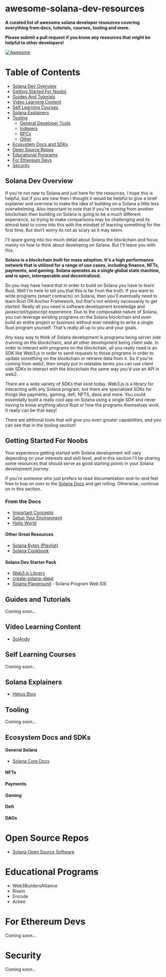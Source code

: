 # awesome-solana-dev-resources

**A curated list of awesome solana developer resources covering everything from docs, tutorials, courses, tooling and more.**
  
**Please submit a pull request if you know any resources that might be helpful to other developers!**

[![Awesome](https://awesome.re/badge.svg)](https://awesome.re)

Table of Contents
=================

* [Solana Dev Overview](#solana-dev-overview)
* [Getting Started For Noobs](#getting-started-for-noobs)
* [Guides And Tutorials](#guides-and-tutorials)
* [Video Learning Content](#video-learning-content)
* [Self Learning Courses](#self-learning-courses)
* [Solana Explainers](#solana-explainers)
* [Tooling](#tooling)
  * [General Developer Tools]()
  * [Indexers]()
  * [RPCs]()
  * [Other]()
* [Ecosystem Docs and SDKs](#ecosystem-docs-and-sdks)
* [Open Source Repos](#open-source-repos)
* [Educational Programs](#educational-programs)
* [For Ethereum Devs](#for-ethereum-devs)
* [Security](#security)

## Solana Dev Overview

  If you're not new to Solana and just here for the resources, I hope this is helpful, but if you are new then I thought it would be helpful to give a brief explainer and overview to make the idea of building on a Solana a little less overwhelming. Also important to note that if you're coming from another blockchain then building on Solana is going to be a much different experience, so trying to make comparisons may be challenging and its almost best to come into this with the mindset of learning something for the first time. But don't worry its not as scary as it may seem. 
  
  I'll spare going into too much detail about Solana the blockchain and focus mainly on how to think about developing on Solana. But I'll leave you with this.
  
  **Solana is a blockchain built for mass adoption. It's a high performance network that is utilized for a range of use cases, including finance, NFTs, payments, and gaming. Solana operates as a single global state machine, and is open, interoperable and decentralized.**
  
  So you may have heard that in order to build on Solana you have to learn Rust. Well I'm here to tell you that this is far from the truth. If you want to write programs (smart contracts) on Solana, then you'll eventually need to learn Rust OR Anchor Framework, but that's not entirely necessarily to get started. Really all you need is software development knowledge and javascript/typescript experience. Due to the composable nature of Solana, you can leverage existing programs on the Solana blockchain and even build an entire project or business without ever needing to write a single Rust program yourself. That's really all up to you and your goals.
  
  Any easy way to think of Solana development is programs being server side (running on the blockchain), and all other development being client side. In order to interact with programs on the blockchain, all you really need is an SDK like Web3.js in order to send requests to those programs in order to update something on the blockchain or retrieve data from it. So if you're coming from web2, then simply put in relatable terms you can use client side SDKs to interact with the blockchain the same way you'd use an API in web2.
  
  There are a wide variety of SDKs that exist today. Web3.js is a library for interacting with any Solana program, but there are specialized SDKs for things like payments, gaming, defi, NFTS, daos and more. You could essentially build a really cool app on Solana using a single SDK and never having to know anything about Rust or how the programs themselves work. It really can be that easy!
  
  There are attitional tools that will give you even greater capabilities, and you can see that in the tooling section!
  
  ## Getting Started For Noobs
  
  Your experience getting started with Solana development will vary depending on your interests and skill level, and in this section I'll be sharing some resources that should serve as good starting points in your Solana development journey.
  
  If you're someone who just prefers to read documentation end-to-end feel free to hop on over to the [Solana Docs](https://solana.com/docs) and get rolling. Otherwise, continue on in this section.
  
  ### From the Docs
  * [Important Concepts](https://solana.com/docs#start-learning)
  * [Setup Your Environment](https://solana.com/developers/guides/getstarted/setup-local-development)
  * [Hello World](https://solana.com/developers/guides/getstarted/hello-world-in-your-browser)
  
  #### Other Great Resources
  
  * [Solana Bytes (Playlist)](https://www.youtube.com/watch?v=pRYs49MqapI&list=PLilwLeBwGuK51Ji870apdb88dnBr1Xqhm)
  * [Solana Cookbook](https://solanacookbook.com)
  
  #### Solana Dev Starter Pack
  
  * [Web3.js Library](https://github.com/solana-labs/solana-web3.js)
  * [create-solana-dapp](https://github.com/solana-developers/create-solana-dapp)
  * [Solana Playground](https://beta.solpg.io/) - Solana Program Web IDE

## Guides and Tutorials

  Coming soon...

## Video Learning Content

  * [SolAndy](https://www.youtube.com/solandy)

## Self Learning Courses

  Coming soon...

## Solana Explainers

  * [Helius Blog](https://helius.dev/blog)

## Tooling

  Coming soon...

## Ecosystem Docs and SDKs

  #### General Solana
  
  * [Solana Core Docs](https://solana.com/docs)
  
  #### NFTs
  
  #### Payments
  
  #### Gaming
  
  #### Defi
  
  #### DAOs

# Open Source Repos

  * [Solana Open Source Software](https://github.com/StockpileLabs/awesome-solana-oss)

# Educational Programs

  * Web3BuildersAlliance
  * Risein
  * Encode
  * Ackee

# For Ethereum Devs

  Coming soon...

# Security

  Coming soon...

